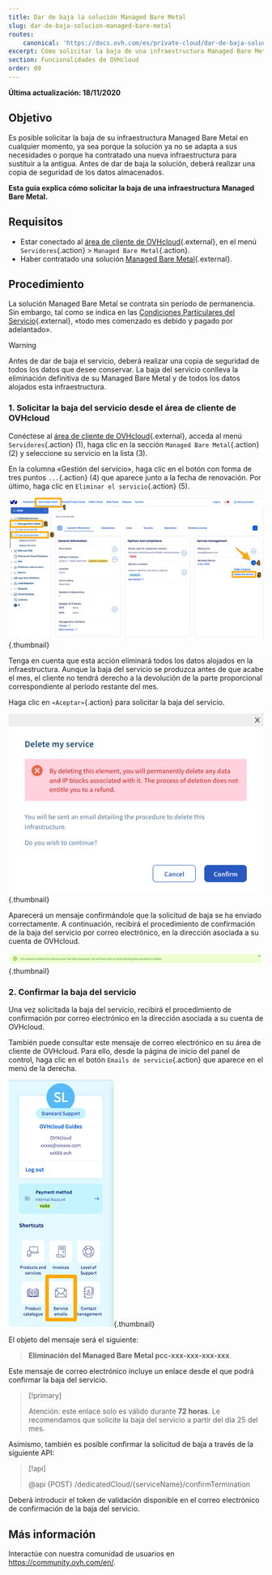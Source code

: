 ```yaml
---
title: Dar de baja la solución Managed Bare Metal
slug: dar-de-baja-solucion-managed-bare-metal
routes:
    canonical: 'https://docs.ovh.com/es/private-cloud/dar-de-baja-solucion-hosted-private-cloud/'
excerpt: Cómo solicitar la baja de una infraestructura Managed Bare Metal
section: Funcionalidades de OVHcloud
order: 09
---
```


**Última actualización: 18/11/2020**

## Objetivo

Es posible solicitar la baja de su infraestructura Managed Bare Metal en cualquier momento, ya sea porque la solución ya no se adapta a sus necesidades o porque ha contratado una nueva infraestructura para sustituir a la antigua. Antes de dar de baja la solución, deberá realizar una copia de seguridad de los datos almacenados.

**Esta guía explica cómo solicitar la baja de una infraestructura Managed Bare Metal.** 

## Requisitos

- Estar conectado al [área de cliente de OVHcloud](https://www.ovh.com/auth/?action=gotomanager){.external}, en el menú `Servidores`{.action} > `Managed Bare Metal`{.action}.
- Haber contratado una solución [Managed Bare Metal](https://www.ovhcloud.com/es-es/managed-bare-metal/){.external}.


## Procedimiento

La solución Managed Bare Metal se contrata sin período de permanencia. Sin embargo, tal como se indica en las [Condiciones Particulares del Servicio](https://www.ovh.es/soporte/documentos_legales/Condiciones_particulares_Dedicated_Cloud_2014.pdf){.external}, «todo mes comenzado es debido y pagado por adelantado».

> [!warning]
>
> Antes de dar de baja el servicio, deberá realizar una copia de seguridad de todos los datos que desee conservar. La baja del servicio conlleva la eliminación definitiva de su Managed Bare Metal y de todos los datos alojados esta infraestructura.
>

### 1\. Solicitar la baja del servicio desde el área de cliente de OVHcloud

Conéctese al [área de cliente de OVHcloud](https://www.ovh.com/auth/?action=gotomanager){.external}, acceda al menú `Servidores`{.action} (1), haga clic en la sección `Managed Bare Metal`{.action} (2) y seleccione su servicio en la lista (3).

En la columna «Gestión del servicio», haga clic en el botón con forma de tres puntos `...`{.action} (4) que aparece junto a la fecha de renovación. Por último, haga clic en `Eliminar el servicio`{.action} (5).

![Baja desde el área de cliente](images/resiliation1.png){.thumbnail}

Tenga en cuenta que esta acción eliminará todos los datos alojados en la infraestructura. Aunque la baja del servicio se produzca antes de que acabe el mes, el cliente no tendrá derecho a la devolución de la parte proporcional correspondiente al período restante del mes.

Haga clic en `«Aceptar»`{.action} para solicitar la baja del servicio.

![Confirmar la baja del servicio](images/resiliation2.png){.thumbnail}

Aparecerá un mensaje confirmándole que la solicitud de baja se ha enviado correctamente. A continuación, recibirá el procedimiento de confirmación de la baja del servicio por correo electrónico, en la dirección asociada a su cuenta de OVHcloud.

![Confirmar la baja del servicio](images/resiliation3.png){.thumbnail}

### 2\. Confirmar la baja del servicio

Una vez solicitada la baja del servicio, recibirá el procedimiento de confirmación por correo electrónico en la dirección asociada a su cuenta de OVHcloud. 

También puede consultar este mensaje de correo electrónico en su área de cliente de OVHcloud. Para ello, desde la página de inicio del panel de control, haga clic en el botón `Emails de servicio`{.action} que aparece en el menú de la derecha.

![Confirmar la baja del servicio](images/resiliation4.png){.thumbnail}

El objeto del mensaje será el siguiente:

> **Eliminación del Managed Bare Metal pcc-xxx-xxx-xxx-xxx**.

Este mensaje de correo electrónico incluye un enlace desde el que podrá confirmar la baja del servicio.

> [!primary]
>
> Atención: este enlace solo es válido durante **72 horas**. Le recomendamos que solicite la baja del servicio a partir del día 25 del mes.
>

Asimismo, también es posible confirmar la solicitud de baja a través de la siguiente API:

> [!api]
>
> @api {POST} /dedicatedCloud/{serviceName}/confirmTermination
>

Deberá introducir el token de validación disponible en el correo electrónico de confirmación de la baja del servicio.

## Más información

Interactúe con nuestra comunidad de usuarios en <https://community.ovh.com/en/>.
